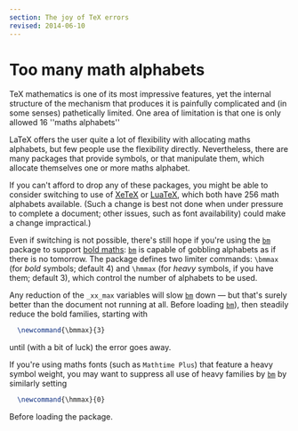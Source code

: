 ```yaml
---
section: The joy of TeX errors
revised: 2014-06-10
---
```

# Too many math alphabets

TeX mathematics is one of its most impressive features, yet the
internal structure of the mechanism that produces it is painfully
complicated and (in some senses) pathetically limited.  One area of
limitation is that one is only allowed 16&nbsp;''maths alphabets''

LaTeX offers the user quite a lot of flexibility with allocating
maths alphabets, but few people use the flexibility directly.
Nevertheless, there are many packages that provide symbols, or that
manipulate them, which allocate themselves one or more maths alphabet.

If you can't afford to drop any of these packages, you might be able
to consider switching to use of [XeTeX](FAQ-xetex.md) or
[LuaTeX](FAQ-luatex.md), which both have 256 math alphabets
available.  (Such a change is best not done when under pressure to
complete a document; other issues, such as font availability) could
make a change impractical.)

Even if switching is not possible, there's still hope if you're using
the [`bm`](https://ctan.org/pkg/bm) package to support [bold maths](FAQ-boldgreek.md):
[`bm`](https://ctan.org/pkg/bm) is capable of gobbling alphabets as if there is no
tomorrow.  The package defines two limiter commands: `\bmmax` (for
_bold_ symbols; default&nbsp;4) and `\hmmax` (for _heavy_
symbols, if you have them; default&nbsp;3), which control the number of
alphabets to be used.

Any reduction of the `_xx_max` variables will slow
[`bm`](https://ctan.org/pkg/bm) down&nbsp;&mdash; but that's surely better than the document not
running at all.
Before loading [`bm`](https://ctan.org/pkg/bm)),  then steadily reduce the bold
families, starting with 
```latex
  \newcommand{\bmmax}{3}
```
until (with a bit of luck) the error goes away.

If  you're using maths fonts (such as
`Mathtime Plus`) that feature a heavy symbol weight,
you may want to suppress all use of heavy families by [`bm`](https://ctan.org/pkg/bm) by
similarly setting
```latex
  \newcommand{\hmmax}{0}
```
Before loading the package.


